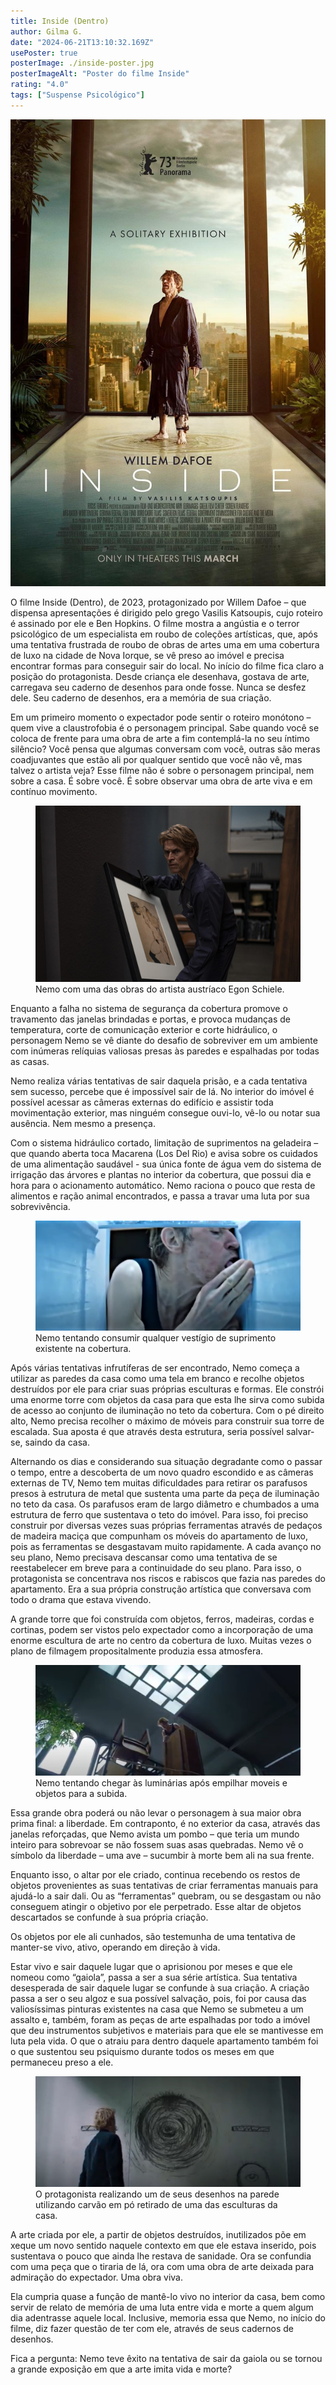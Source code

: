 ```yaml
---
title: Inside (Dentro)
author: Gilma G.
date: "2024-06-21T13:10:32.169Z"
usePoster: true
posterImage: ./inside-poster.jpg
posterImageAlt: "Poster do filme Inside"
rating: "4.0"
tags: ["Suspense Psicológico"]
---
```


<div class="poster-wrapper"><img src="./inside-poster.jpg" alt="Poster do filme Inside"></div>

O filme Inside (Dentro), de 2023, protagonizado por Willem Dafoe – que dispensa apresentações é dirigido pelo grego Vasilis Katsoupis, cujo roteiro é assinado por ele e Ben Hopkins. O filme mostra a angústia e o terror psicológico de um especialista em roubo de coleções artísticas, que, após uma tentativa frustrada de roubo de obras de artes uma em uma cobertura de luxo na cidade de Nova Iorque, se vê preso ao imóvel e precisa encontrar formas para conseguir sair do local. No início do filme fica claro a posição do protagonista. Desde criança ele desenhava, gostava de arte, carregava seu caderno de desenhos para onde fosse. Nunca se desfez dele. Seu caderno de desenhos, era a memória de sua criação.

Em um primeiro momento o expectador pode sentir o roteiro monótono – quem vive a claustrofobia é o personagem principal. Sabe quando você se coloca de frente para uma obra de arte a fim contemplá-la no seu íntimo silêncio? Você pensa que algumas conversam com você, outras são meras coadjuvantes que estão ali por qualquer sentido que você não vê, mas talvez o artista veja? Esse filme não é sobre o personagem principal, nem sobre a casa. É sobre você. É sobre observar uma obra de arte viva e em contínuo movimento.

<figure>
  <img src="./roubando-quadro.jpg" alt="Nemo com um quadro na mão">
  <figcaption>Nemo com uma das obras do artista austríaco Egon Schiele.</figcaption>
</figure>

Enquanto a falha no sistema de segurança da cobertura promove o travamento das janelas brindadas e portas, e provoca mudanças de temperatura, corte de comunicação exterior e corte hidráulico, o personagem Nemo se vê diante do desafio de sobreviver em um
ambiente com inúmeras relíquias valiosas presas às paredes e espalhadas por todas as casas.

Nemo realiza várias tentativas de sair daquela prisão, e a cada tentativa sem sucesso, percebe que é impossível sair de lá. No interior do imóvel é possível acessar as câmeras externas do edifício e assistir toda movimentação exterior, mas ninguém consegue ouvi-lo, vê-lo ou notar sua ausência. Nem mesmo a presença.

Com o sistema hidráulico cortado, limitação de suprimentos na geladeira – que quando aberta toca Macarena (Los Del Rio) e avisa sobre os cuidados de uma alimentação saudável - sua única fonte de água vem do sistema de irrigação das árvores e plantas no interior da cobertura, que possui dia e hora para o acionamento automático. Nemo raciona o pouco que resta de alimentos e ração animal encontrados, e passa a travar uma luta por sua sobrevivência.

<figure>
  <img src="./procurando-agua.jpg" alt="Nemo lambendo as paredes da geladeira para tentar se hidratar">
  <figcaption>Nemo tentando consumir qualquer vestígio de suprimento existente na cobertura.</figcaption>
</figure>

Após várias tentativas infrutíferas de ser encontrado, Nemo começa a utilizar as paredes da casa como uma tela em branco e recolhe objetos destruídos por ele para criar suas próprias esculturas e formas. Ele constrói uma enorme torre com objetos da casa para que esta lhe sirva como subida de acesso ao conjunto de iluminação no teto da cobertura. Com o pé direito alto, Nemo precisa recolher o máximo de móveis para construir sua torre de escalada. Sua aposta é que através desta estrutura, seria possível salvar-se, saindo da casa.

Alternando os dias e considerando sua situação degradante como o passar o tempo, entre a descoberta de um novo quadro escondido e as câmeras externas de TV, Nemo tem muitas dificuldades para retirar os parafusos presos à estrutura de metal que sustenta uma parte da peça de iluminação no teto da casa. Os parafusos eram de largo diâmetro e chumbados a uma estrutura de ferro que sustentava o teto do imóvel. Para isso, foi preciso construir por diversas vezes suas próprias ferramentas através de pedaços de madeira maciça que compunham os móveis do apartamento de luxo, pois as ferramentas se desgastavam muito rapidamente. A cada avanço no seu plano, Nemo precisava descansar como uma tentativa de se reestabelecer em breve para a continuidade do seu plano. Para isso, o protagonista se concentrava nos riscos e rabiscos que fazia nas paredes do apartamento. Era a sua própria construção artística que conversava com todo o drama que estava vivendo.

A grande torre que foi construída com objetos, ferros, madeiras, cordas e cortinas, podem ser vistos pelo expectador como a incorporação de uma enorme escultura de arte no centro da cobertura de luxo. Muitas vezes o plano de filmagem propositalmente produzia essa atmosfera.

<figure>
  <img src="./construindo.jpg" alt="Nemo construindo uma torre com os móveis do apartamento para tentar escapar">
  <figcaption>Nemo tentando chegar às luminárias após empilhar moveis e objetos para a subida.</figcaption>
</figure>

Essa grande obra poderá ou não levar o personagem à sua maior obra prima final: a liberdade. Em contraponto, é no exterior da casa, através das janelas reforçadas, que Nemo avista um pombo – que teria um mundo inteiro para sobrevoar se não fossem suas asas quebradas. Nemo vê o símbolo da liberdade – uma ave – sucumbir à morte bem ali na sua frente.

Enquanto isso, o altar por ele criado, continua recebendo os restos de objetos provenientes as suas tentativas de criar ferramentas manuais para ajudá-lo a sair dali. Ou as “ferramentas” quebram, ou se desgastam ou não conseguem atingir o objetivo por ele perpetrado. Esse altar de objetos descartados se confunde à sua própria criação.

Os objetos por ele ali cunhados, são testemunha de uma tentativa de manter-se vivo, ativo, operando em direção à vida.

Estar vivo e sair daquele lugar que o aprisionou por meses e que ele nomeou como “gaiola”, passa a ser a sua série artística. Sua tentativa desesperada de sair daquele lugar se confunde à sua criação. A criação passa a ser o seu algoz e sua possível salvação, pois, foi por causa das valiosíssimas pinturas existentes na casa que Nemo se submeteu a um assalto e, também, foram as peças de arte espalhadas por todo a imóvel que deu instrumentos subjetivos e materiais para que ele se mantivesse em luta pela vida. O que o atraiu para dentro daquele apartamento também foi o que sustentou seu psiquismo durante todos os meses em que permaneceu preso a ele.

<figure>
  <img src="./desenho-na-parede.jpg" alt="Nemo olhando para o desenho que fez na parede. Um círculo feito de vários rabiscos com um olho no centro.">
  <figcaption>O protagonista realizando um de seus desenhos na parede utilizando carvão em pó retirado de uma das esculturas da casa.</figcaption>
</figure>

A arte criada por ele, a partir de objetos destruídos, inutilizados põe em xeque um novo sentido naquele contexto em que ele estava inserido, pois sustentava o pouco que ainda lhe restava de sanidade. Ora se confundia com uma peça que o tiraria de lá, ora com uma obra de arte deixada para admiração do expectador. Uma obra viva.

Ela cumpria quase a função de mantê-lo vivo no interior da casa, bem como servir de relato de memória de uma luta entre vida e morte a quem algum dia adentrasse aquele local. Inclusive, memoria essa que Nemo, no início do filme, diz fazer questão de ter com ele, através de seus cadernos de desenhos.

Fica a pergunta: Nemo teve êxito na tentativa de sair da gaiola ou se tornou a grande exposição em que a arte imita vida e morte?

